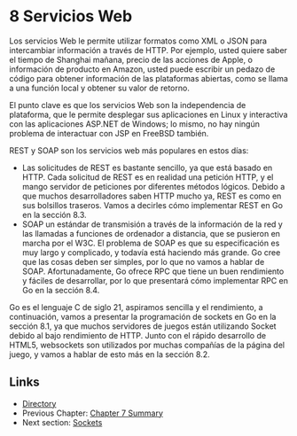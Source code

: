 # 8 Servicios Web

Los servicios Web le permite utilizar formatos como XML o JSON para intercambiar información a través de HTTP. Por ejemplo, usted quiere saber el tiempo de Shanghai mañana, precio de las acciones de Apple, o información de producto en Amazon, usted puede escribir un pedazo de código para obtener información de las plataformas abiertas, como se llama a una función local y obtener su valor de retorno.

El punto clave es que los servicios Web son la independencia de plataforma, que le permite desplegar sus aplicaciones en Linux y interactiva con las aplicaciones ASP.NET de Windows; lo mismo, no hay ningún problema de interactuar con JSP en FreeBSD también.

REST y SOAP son los servicios web más populares en estos días:

- Las solicitudes de REST es bastante sencillo, ya que está basado en HTTP. Cada solicitud de REST es en realidad una petición HTTP, y el mango servidor de peticiones por diferentes métodos lógicos. Debido a que muchos desarrolladores saben HTTP mucho ya, REST es como en sus bolsillos traseros. Vamos a decirles cómo implementar REST en Go en la sección 8.3.
- SOAP un estándar de transmisión a través de la información de la red y las llamadas a funciones de ordenador a distancia, que se pusieron en marcha por el W3C. El problema de SOAP es que su especificación es muy largo y complicado, y todavía está haciendo más grande. Go cree que las cosas deben ser simples, por lo que no vamos a hablar de SOAP. Afortunadamente, Go ofrece RPC que tiene un buen rendimiento y fáciles de desarrollar, por lo que presentará cómo implementar RPC en Go en la sección 8.4.

Go es el lenguaje C de siglo 21, aspiramos sencilla y el rendimiento, a continuación, vamos a presentar la programación de sockets en Go en la sección 8.1, ya que muchos servidores de juegos están utilizando Socket debido al bajo rendimiento de HTTP. Junto con el rápido desarrollo de HTML5, websockets son utilizados por muchas compañías de la página del juego, y vamos a hablar de esto más en la sección 8.2.

## Links

- [Directory](preface.md)
- Previous Chapter: [Chapter 7 Summary](07.7.md)
- Next section: [Sockets](08.1.md)
